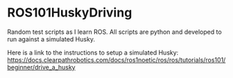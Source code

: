 # ROS101HuskyDriving
Random test scripts as I learn ROS. All scripts are python and developed to run against a simulated Husky.

Here is a link to the instructions to setup a simulated Husky: https://docs.clearpathrobotics.com/docs/ros1noetic/ros/ros/tutorials/ros101/beginner/drive_a_husky
